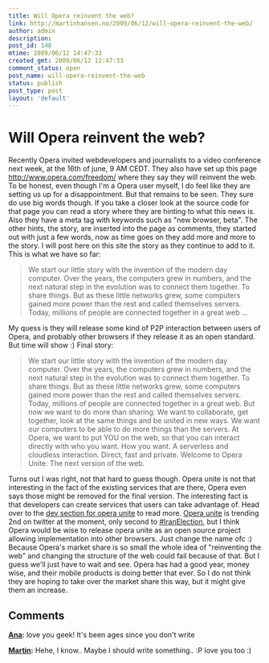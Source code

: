 ```yaml
---
title: Will Opera reinvent the web?
link: http://martinhansen.no/2009/06/12/will-opera-reinvent-the-web/
author: admin
description: 
post_id: 148
mtime: 2009/06/12 14:47:33
created_gmt: 2009/06/12 12:47:33
comment_status: open
post_name: will-opera-reinvent-the-web
status: publish
post_type: post
layout: 'default'
---
```


# Will Opera reinvent the web?

Recently Opera invited webdevelopers and journalists to a video conference next week, at the 16th of june, 9 AM CEDT. They also have set up this page <http://www.opera.com/freedom/> where they say they will reinvent the web. To be honest, even though I'm a Opera user myself, I do feel like they are setting us up for a disappointment. But that remains to be seen. They sure do use big words though. If you take a closer look at the source code for that page you can read a story where they are hinting to what this news is. Also they have a meta tag with keywords such as "new browser, beta". The other hints, the story, are inserted into the page as comments, they started out with just a few words, now as time goes on they add more and more to the story. I will post here on this site the story as they continue to add to it. This is what we have so far: 

> We start our little story with the invention of the modern day computer. Over the years, the computers grew in numbers, and the next natural step in the evolution was to connect them together. To share things. But as these little networks grew, some computers gained more power than the rest and called themselves servers. Today, millions of people are connected together in a great web ...

My quess is they will release some kind of P2P interaction between users of Opera, and probably other browsers if they release it as an open standard. But time will show :) Final story: 

> We start our little story with the invention of the modern day computer. Over the years, the computers grew in numbers, and the next natural step in the evolution was to connect them together. To share things. But as these little networks grew, some computers gained more power than the rest and called themselves servers. Today, millions of people are connected together in a great web. But now we want to do more than sharing. We want to collaborate, get together, look at the same things and be united in new ways. We want our computers to be able to do more things than the servers. At Opera, we want to put YOU on the web, so that you can interact directly with who you want. How you want. A serverless and cloudless interaction. Direct, fast and private. Welcome to Opera Unite. The next version of the web.

Turns out I was right, not that hard to guess though. Opera unite is not that interesting in the fact of the existing services that are there, Opera even says those might be removed for the final version. The interesting fact is that developers can create services that users can take advantage of. Head over to the [dev section for opera unite](http://dev.opera.com/articles/unite/) to read more. [Opera unite](http://twitter.com/#search?q=%22Opera%20Unite%22) is trending 2nd on twitter at the moment, only second to [#IranElection](http://twitter.com/#search?q=%23IranElection), but I think Opera would be wise to release opera unite as an open source project allowing implementation into other browsers. Just change the name ofc :) Because Opera's market share is so small the whole idea of "reinventing the web" and changing the structure of the web could fail because of that. But I guess we'll just have to wait and see. Opera has had a good year, money wise, and their mobile products is doing better that ever. So I do not think they are hoping to take over the market share this way, but it might give them an increase.

## Comments

**[Ana](#2323 "2009-10-17 19:46:32"):** love you geek! It's been ages since you don't write

**[Martin](#2324 "2009-10-17 19:52:49"):** Hehe, I know.. Maybe I should write something.. :P love you too :)

